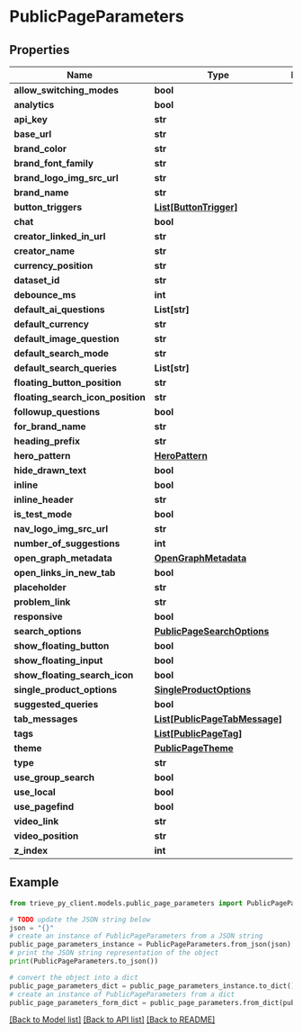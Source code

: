 # PublicPageParameters


## Properties

Name | Type | Description | Notes
------------ | ------------- | ------------- | -------------
**allow_switching_modes** | **bool** |  | [optional] 
**analytics** | **bool** |  | [optional] 
**api_key** | **str** |  | [optional] 
**base_url** | **str** |  | [optional] 
**brand_color** | **str** |  | [optional] 
**brand_font_family** | **str** |  | [optional] 
**brand_logo_img_src_url** | **str** |  | [optional] 
**brand_name** | **str** |  | [optional] 
**button_triggers** | [**List[ButtonTrigger]**](ButtonTrigger.md) |  | [optional] 
**chat** | **bool** |  | [optional] 
**creator_linked_in_url** | **str** |  | [optional] 
**creator_name** | **str** |  | [optional] 
**currency_position** | **str** |  | [optional] 
**dataset_id** | **str** |  | [optional] 
**debounce_ms** | **int** |  | [optional] 
**default_ai_questions** | **List[str]** |  | [optional] 
**default_currency** | **str** |  | [optional] 
**default_image_question** | **str** |  | [optional] 
**default_search_mode** | **str** |  | [optional] 
**default_search_queries** | **List[str]** |  | [optional] 
**floating_button_position** | **str** |  | [optional] 
**floating_search_icon_position** | **str** |  | [optional] 
**followup_questions** | **bool** |  | [optional] 
**for_brand_name** | **str** |  | [optional] 
**heading_prefix** | **str** |  | [optional] 
**hero_pattern** | [**HeroPattern**](HeroPattern.md) |  | [optional] 
**hide_drawn_text** | **bool** |  | [optional] 
**inline** | **bool** |  | [optional] 
**inline_header** | **str** |  | [optional] 
**is_test_mode** | **bool** |  | [optional] 
**nav_logo_img_src_url** | **str** |  | [optional] 
**number_of_suggestions** | **int** |  | [optional] 
**open_graph_metadata** | [**OpenGraphMetadata**](OpenGraphMetadata.md) |  | [optional] 
**open_links_in_new_tab** | **bool** |  | [optional] 
**placeholder** | **str** |  | [optional] 
**problem_link** | **str** |  | [optional] 
**responsive** | **bool** |  | [optional] 
**search_options** | [**PublicPageSearchOptions**](PublicPageSearchOptions.md) |  | [optional] 
**show_floating_button** | **bool** |  | [optional] 
**show_floating_input** | **bool** |  | [optional] 
**show_floating_search_icon** | **bool** |  | [optional] 
**single_product_options** | [**SingleProductOptions**](SingleProductOptions.md) |  | [optional] 
**suggested_queries** | **bool** |  | [optional] 
**tab_messages** | [**List[PublicPageTabMessage]**](PublicPageTabMessage.md) |  | [optional] 
**tags** | [**List[PublicPageTag]**](PublicPageTag.md) |  | [optional] 
**theme** | [**PublicPageTheme**](PublicPageTheme.md) |  | [optional] 
**type** | **str** |  | [optional] 
**use_group_search** | **bool** |  | [optional] 
**use_local** | **bool** |  | [optional] 
**use_pagefind** | **bool** |  | [optional] 
**video_link** | **str** |  | [optional] 
**video_position** | **str** |  | [optional] 
**z_index** | **int** |  | [optional] 

## Example

```python
from trieve_py_client.models.public_page_parameters import PublicPageParameters

# TODO update the JSON string below
json = "{}"
# create an instance of PublicPageParameters from a JSON string
public_page_parameters_instance = PublicPageParameters.from_json(json)
# print the JSON string representation of the object
print(PublicPageParameters.to_json())

# convert the object into a dict
public_page_parameters_dict = public_page_parameters_instance.to_dict()
# create an instance of PublicPageParameters from a dict
public_page_parameters_form_dict = public_page_parameters.from_dict(public_page_parameters_dict)
```
[[Back to Model list]](../README.md#documentation-for-models) [[Back to API list]](../README.md#documentation-for-api-endpoints) [[Back to README]](../README.md)


